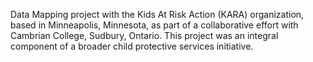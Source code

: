 Data Mapping project with the Kids At Risk Action (KARA) organization, based in Minneapolis, Minnesota, as part of a collaborative effort with Cambrian College, Sudbury, Ontario. 
This project was an integral component of a broader child protective services initiative.
